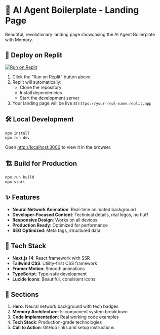# 🧠 AI Agent Boilerplate - Landing Page

Beautiful, revolutionary landing page showcasing the AI Agent Boilerplate with Memory.

## 🚀 Deploy on Replit

[![Run on Replit](https://replit.com/badge/github/romiluz13/agent_with_memory)](https://replit.com/new/github/romiluz13/agent_with_memory)

1. Click the "Run on Replit" button above
2. Replit will automatically:
   - Clone the repository
   - Install dependencies
   - Start the development server
3. Your landing page will be live at `https://your-repl-name.replit.app`

## 🛠️ Local Development

```bash
npm install
npm run dev
```

Open [http://localhost:3000](http://localhost:3000) to view it in the browser.

## 🏗️ Build for Production

```bash
npm run build
npm start
```

## ✨ Features

- **Neural Network Animation**: Real-time animated background
- **Developer-Focused Content**: Technical details, real logos, no fluff
- **Responsive Design**: Works on all devices
- **Production Ready**: Optimized for performance
- **SEO Optimized**: Meta tags, structured data

## 🎨 Tech Stack

- **Next.js 14**: React framework with SSR
- **Tailwind CSS**: Utility-first CSS framework
- **Framer Motion**: Smooth animations
- **TypeScript**: Type-safe development
- **Lucide Icons**: Beautiful, consistent icons

## 📱 Sections

1. **Hero**: Neural network background with tech badges
2. **Memory Architecture**: 5-component system breakdown
3. **Code Implementation**: Real working code examples
4. **Tech Stack**: Production-grade technologies
5. **Call to Action**: GitHub links and setup instructions